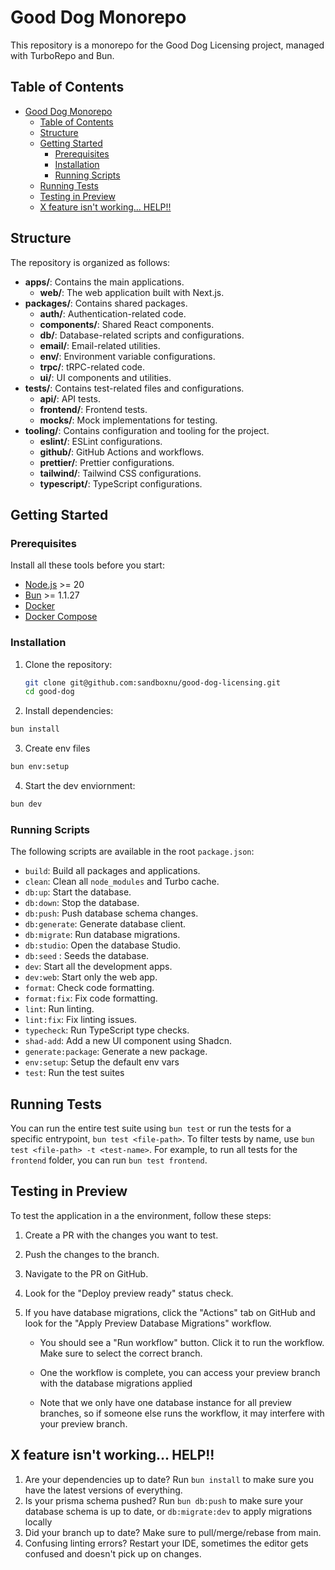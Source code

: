 # Good Dog Monorepo

This repository is a monorepo for the Good Dog Licensing project, managed with TurboRepo and Bun.

## Table of Contents

- [Good Dog Monorepo](#good-dog-monorepo)
  - [Table of Contents](#table-of-contents)
  - [Structure](#structure)
  - [Getting Started](#getting-started)
    - [Prerequisites](#prerequisites)
    - [Installation](#installation)
    - [Running Scripts](#running-scripts)
  - [Running Tests](#running-tests)
  - [Testing in Preview](#testing-in-preview)
  - [X feature isn't working... HELP!!](#x-feature-isnt-working-help)

## Structure

The repository is organized as follows:

- **apps/**: Contains the main applications.
  - **web/**: The web application built with Next.js.
- **packages/**: Contains shared packages.
  - **auth/**: Authentication-related code.
  - **components/**: Shared React components.
  - **db/**: Database-related scripts and configurations.
  - **email/**: Email-related utilities.
  - **env/**: Environment variable configurations.
  - **trpc/**: tRPC-related code.
  - **ui/**: UI components and utilities.
- **tests/**: Contains test-related files and configurations.
  - **api/**: API tests.
  - **frontend/**: Frontend tests.
  - **mocks/**: Mock implementations for testing.
- **tooling/**: Contains configuration and tooling for the project.
  - **eslint/**: ESLint configurations.
  - **github/**: GitHub Actions and workflows.
  - **prettier/**: Prettier configurations.
  - **tailwind/**: Tailwind CSS configurations.
  - **typescript/**: TypeScript configurations.

## Getting Started

### Prerequisites

Install all these tools before you start:

- [Node.js](https://nodejs.org/) >= 20
- [Bun](https://bun.sh/) >= 1.1.27
- [Docker](https://www.docker.com/)
- [Docker Compose](https://docs.docker.com/compose/install/)

### Installation

1. Clone the repository:

   ```sh
   git clone git@github.com:sandboxnu/good-dog-licensing.git
   cd good-dog
   ```

2. Install dependencies:

```sh
bun install
```

3. Create env files

```sh
bun env:setup
```

4. Start the dev enviornment:

```sh
bun dev
```

### Running Scripts

The following scripts are available in the root `package.json`:

- `build`: Build all packages and applications.
- `clean`: Clean all `node_modules` and Turbo cache.
- `db:up`: Start the database.
- `db:down`: Stop the database.
- `db:push`: Push database schema changes.
- `db:generate`: Generate database client.
- `db:migrate`: Run database migrations.
- `db:studio`: Open the database Studio.
- `db:seed` : Seeds the database.
- `dev`: Start all the development apps.
- `dev:web`: Start only the web app.
- `format`: Check code formatting.
- `format:fix`: Fix code formatting.
- `lint`: Run linting.
- `lint:fix`: Fix linting issues.
- `typecheck`: Run TypeScript type checks.
- `shad-add`: Add a new UI component using Shadcn.
- `generate:package`: Generate a new package.
- `env:setup`: Setup the default env vars
- `test`: Run the test suites

## Running Tests

You can run the entire test suite using `bun test` or run the tests for a specific entrypoint, `bun test <file-path>`. To filter tests by name, use `bun test <file-path> -t <test-name>`. For example, to run all tests for the `frontend` folder, you can run `bun test frontend`.

## Testing in Preview

To test the application in a the environment, follow these steps:

1. Create a PR with the changes you want to test.

2. Push the changes to the branch.

3. Navigate to the PR on GitHub.

4. Look for the "Deploy preview ready" status check.

5. If you have database migrations, click the "Actions" tab on GitHub and look for the "Apply Preview Database Migrations" workflow.

   - You should see a "Run workflow" button. Click it to run the workflow. Make sure to select the correct branch.

   - One the workflow is complete, you can access your preview branch with the database migrations applied

   - Note that we only have one database instance for all preview branches, so if someone else runs the workflow, it may interfere with your preview branch.

## X feature isn't working... HELP!!

1. Are your dependencies up to date? Run `bun install` to make sure you have the latest versions of everything.
2. Is your prisma schema pushed? Run `bun db:push` to make sure your database schema is up to date, or `db:migrate:dev` to apply migrations locally
3. Did your branch up to date? Make sure to pull/merge/rebase from main.
4. Confusing linting errors? Restart your IDE, sometimes the editor gets confused and doesn't pick up on changes.
